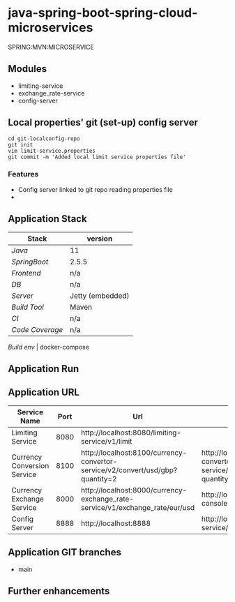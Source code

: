 # java-spring-boot-spring-cloud-microservices
SPRING:MVN:MICROSERVICE

## Modules 
- limiting-service
- exchange_rate-service  
- config-server

## Local properties' git (set-up) config server
``` 
cd git-localconfig-repo
git init 
vim limit-service.properties
git commit -m 'Added local limit service properties file'
```

### Features
- Config server linked to git repo reading properties file
- 


## 

## Application Stack

Stack  | version |
--- | --- |  
*Java* | 11
*SpringBoot* |  2.5.5
*Frontend* | n/a
*DB* | n/a
*Server* | Jetty (embedded)
*Build Tool* | Maven
*CI* | n/a
*Code Coverage* | n/a

*Build env* | docker-compose

## Application Run

## Application URL
Service Name | Port | Url | Supporting Url
--- | --- | --- |--- |
Limiting Service | 8080 | http://localhost:8080/limiting-service/v1/limit |
Currency Conversion Service | 8100 | http://localhost:8100/currency-convertor-service/v2/convert/usd/gbp?quantity=2 | http://localhost:8100/currency-convertor-service/v1/convert/usd/gbp?quantity=2
Currency Exchange Service | 8000 | http://localhost:8000/currency-exchange_rate-service/v1/exchange_rate/eur/usd | http://localhost:8000/h2-console/
Config Server | 8888 | http://localhost:8888 | http://localhost:8888/limit-service/default


## Application GIT branches
- main

## Further enhancements 
